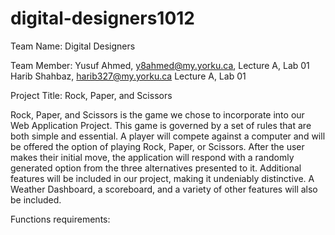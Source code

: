 # digital-designers1012

Team Name: Digital Designers

Team Member:
Yusuf Ahmed, y8ahmed@my.yorku.ca, Lecture A, Lab 01
Harib Shahbaz, harib327@my.yorku.ca Lecture A, Lab 01

Project Title: Rock, Paper, and Scissors

Rock, Paper, and Scissors is the game we chose to incorporate into our Web Application Project. This game is governed by a set of rules that are both simple and essential. A player will compete against a computer and will be offered the option of playing Rock, Paper, or Scissors. After the user makes their initial move, the application will respond with a randomly generated option from the three alternatives presented to it. Additional features will be included in our project, making it undeniably distinctive. A Weather Dashboard, a scoreboard, and a variety of other features will also be included.

Functions requirements: 

